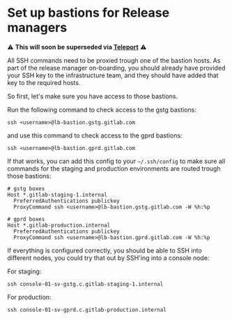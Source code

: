 # Set up bastions for Release managers

:warning: **This will soon be superseded via [Teleport](../Teleport/Connect_to_Rails_Console_via_Teleport.md)** :warning:

All SSH commands need to be proxied trough one of the bastion
hosts. As part of the release manager on-boarding, you should already
have provided your SSH key to the infrastructure team, and they should
have added that key to the required hosts.

So first, let's make sure you have access to those bastions.

Run the following command to check access to the gstg bastions:

```
ssh <username>@lb-bastion.gstg.gitlab.com
```

and use this command to check access to the gprd bastions:

```
ssh <username>@lb-bastion.gprd.gitlab.com
```

If that works, you can add this config to your `~/.ssh/config` to make
sure all commands for the staging and production environments are
routed trough those bastions:

```
# gstg boxes
Host *.gitlab-staging-1.internal
  PreferredAuthentications publickey
  ProxyCommand ssh <username>@lb-bastion.gstg.gitlab.com -W %h:%p

# gprd boxes
Host *.gitlab-production.internal
  PreferredAuthentications publickey
  ProxyCommand ssh <username>@lb-bastion.gprd.gitlab.com -W %h:%p
```

If everything is configured correctly, you should be able to SSH into
different nodes, you could try that out by SSH'ing into a console
node:

For staging:

```
ssh console-01-sv-gstg.c.gitlab-staging-1.internal
```

For production:

```
ssh console-01-sv-gprd.c.gitlab-production.internal
```
